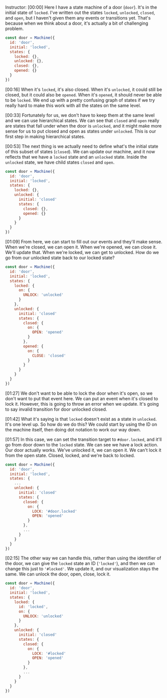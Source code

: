 Instructor: [00:00] Here I have a state machine of a door (`door`). It's in the initial state of `locked`. I've written out the states `locked`, `unlocked`, `closed`, and `open`, but I haven't given them any events or transitions yet. That's because when we think about a door, it's actually a bit of challenging problem.

```js
const door = Machine({
  id: 'door',
  initial: 'locked',
  states: {
    locked: {},
    unlocked: {},
    closed: {},
    opened: {}
  }
})
```

[00:16] When it's `locked`, it's also closed. When it's `unlocked`, it could still be closed, but it could also be `opened`. When it's `opened`, it should never be able to be `locked`. We end up with a pretty confusing graph of states if we try really hard to make this work with all the states on the same level.

[00:33] Fortunately for us, we don't have to keep them at the same level and we can use hierarchical states. We can see that `closed` and `open` really are states that fall under when the door is `unlocked`, and it might make more sense for us to put closed and open as states under `unlocked`. This is our first step in making hierarchical states.

[00:53] The next thing is we actually need to define what's the initial state of this subset of states (`closed`). We can update our machine, and it now reflects that we have a `locked` state and an `unlocked` state. Inside the `unlocked` state, we have child states `closed` and `open`.

```js
const door = Machine({
  id: 'door',
  initial: 'locked',
  states: {
    locked: {},
    unlocked: {
      initial: 'closed'
      states: {
        closed: {},
        opened: {}
      }
    }
  }
})
```

[01:09] From here, we can start to fill out our events and they'll make sense. When we're closed, we can open it. When we're opened, we can close it. We'll update that. When we're locked, we can get to unlocked. How do we go from our unlocked state back to our locked state?

```js
const door = Machine({
  id: 'door',
  initial: 'locked',
  states: {
    locked: {
      on: {
        UNLOCK: 'unlocked'
      }
    },
    unlocked: {
      initial: 'closed'
      states: {
        closed: {
          on: {
            OPEN: 'opened'
          }
        },
        opened: {
          on: {
            CLOSE: 'closed'
          }
        }
      }
    }
  }
})
```

[01:27] We don't want to be able to lock the door when it's open, so we don't want to put that event here. We can put an event when it's closed to lock it. However, this is going to throw an error when we update. It's going to say invalid transition for door unlocked closed.

[01:42] What it's saying is that `locked` doesn't exist as a state in `unlocked`. It's one level up. So how do we do this? We could start by using the ID on the machine itself, then doing dot notation to work our way down.

[01:57] In this case, we can set the transition target to `#door.locked`, and it'll go from door down to the `locked` state. We can see we have a lock action. Our door actually works. We've unlocked it, we can open it. We can't lock it from the open state. Closed, locked, and we're back to locked.

```js
const door = Machine({
  id: 'door',
  initial: 'locked',
  states: {
    ...
    unlocked: {
      initial: 'closed'
      states: {
        closed: {
          on: {
            LOCK: '#door.locked'
            OPEN: 'opened'
          }
        },
        ...
      }
    }
  }
})
```

[02:15] The other way we can handle this, rather than using the identifier of the door, we can give the `locked` state an ID (`'locked'`), and then we can change this just to `'#locked'`. We update it, and our visualization stays the same. We can unlock the door, open, close, lock it.

```js
const door = Machine({
  id: 'door',
  initial: 'locked',
  states: {
    locked: {
      id: 'locked',
      on: {
        UNLOCK: 'unlocked'
      }
    },
    unlocked: {
      initial: 'closed'
      states: {
        closed: {
          on: {
            LOCK: '#locked'
            OPEN: 'opened'
          }
        },
        ...
      }
    }
  }
})
```
